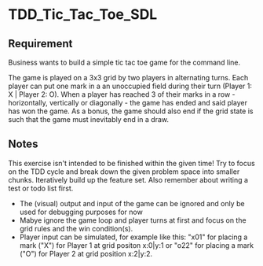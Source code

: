 # TDD_Tic_Tac_Toe_SDL

## Requirement
Business wants to build a simple tic tac toe game for the command line.

The game is played on a 3x3 grid by two players in alternating turns. Each player can put one mark in a an unoccupied field during their turn (Player 1: X | Player 2: O). When a player has reached 3 of their marks in a row - horizontally, vertically or diagonally - the game has ended and said player has won the game. As a bonus, the game should also end if the grid state is such that the game must inevitably end in a draw.


## Notes
This exercise isn't intended to be finished within the given time! Try to focus on the TDD cycle and break down the given problem space into smaller chunks. Iteratively build up the feature set. Also remember about writing a test or todo list first.

- The (visual) output and input of the game can be ignored and only be used for debugging purposes for now
- Mabye ignore the game loop and player turns at first and focus on the grid rules and the win condition(s).
- Player input can be simulated, for example like this: "x01" for placing a mark ("X") for Player 1 at grid positon x:0|y:1 or "o22" for placing a mark ("O") for Player 2 at grid position x:2|y:2.
 

